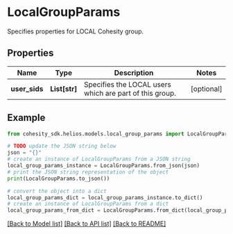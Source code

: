 # LocalGroupParams

Specifies properties for LOCAL Cohesity group.

## Properties

Name | Type | Description | Notes
------------ | ------------- | ------------- | -------------
**user_sids** | **List[str]** | Specifies the LOCAL users which are part of this group. | [optional] 

## Example

```python
from cohesity_sdk.helios.models.local_group_params import LocalGroupParams

# TODO update the JSON string below
json = "{}"
# create an instance of LocalGroupParams from a JSON string
local_group_params_instance = LocalGroupParams.from_json(json)
# print the JSON string representation of the object
print(LocalGroupParams.to_json())

# convert the object into a dict
local_group_params_dict = local_group_params_instance.to_dict()
# create an instance of LocalGroupParams from a dict
local_group_params_from_dict = LocalGroupParams.from_dict(local_group_params_dict)
```
[[Back to Model list]](../README.md#documentation-for-models) [[Back to API list]](../README.md#documentation-for-api-endpoints) [[Back to README]](../README.md)


